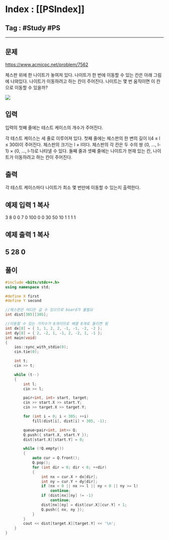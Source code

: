 # Index : [[PSIndex]]
## Tag : #Study #PS
---

## 문제
https://www.acmicpc.net/problem/7562

체스판 위에 한 나이트가 놓여져 있다. 나이트가 한 번에 이동할 수 있는 칸은 아래 그림에 나와있다. 나이트가 이동하려고 하는 칸이 주어진다. 나이트는 몇 번 움직이면 이 칸으로 이동할 수 있을까?

![](https://www.acmicpc.net/upload/images/knight.png)

## 입력

입력의 첫째 줄에는 테스트 케이스의 개수가 주어진다.

각 테스트 케이스는 세 줄로 이루어져 있다. 첫째 줄에는 체스판의 한 변의 길이 l(4 ≤ l ≤ 300)이 주어진다. 체스판의 크기는 l × l이다. 체스판의 각 칸은 두 수의 쌍 {0, ..., l-1} × {0, ..., l-1}로 나타낼 수 있다. 둘째 줄과 셋째 줄에는 나이트가 현재 있는 칸, 나이트가 이동하려고 하는 칸이 주어진다.

## 출력

각 테스트 케이스마다 나이트가 최소 몇 번만에 이동할 수 있는지 출력한다.

## 예제 입력 1 복사

3
8
0 0
7 0
100
0 0
30 50
10
1 1
1 1

## 예제 출력 1 복사

5
28
0
   
---
## 풀이
```cpp
#include <bits/stdc++.h>
using namespace std;

#define X first
#define Y second

//체스판은 어디든 갈 수 있으므로 board가 불필요
int dist[305][305];

//이동할 수 있는 가지수가 8개이므로 배열 8개로 돌리면 됨
int dx[8] = { 1, 1, 2, 2, -1, -1, -2, -2 };
int dy[8] = { 2, -2, 1, -1, 2, -2, 1, -1 };
int main(void)
{
	ios::sync_with_stdio(0);
	cin.tie(0);

	int t;
	cin >> t;

	while (t--)
	{
		int l;
		cin >> l;

		pair<int, int> start, target;
		cin >> start.X >> start.Y;
		cin >> target.X >> target.Y;

		for (int i = 0; i < 305; ++i)
			fill(dist[i], dist[i] + 305, -1);

		queue<pair<int, int>> Q;
		Q.push({ start.X, start.Y });
		dist[start.X][start.Y] = 0;

		while (!Q.empty())
		{
			auto cur = Q.front();
			Q.pop();
			for (int dir = 0; dir < 8; ++dir)
			{
				int nx = cur.X + dx[dir];
				int ny = cur.Y + dy[dir];
				if (nx < 0 || nx >= l || ny < 0 || ny >= l)
					continue;
				if (dist[nx][ny] != -1)
					continue;
				dist[nx][ny] = dist[cur.X][cur.Y] + 1;
				Q.push({ nx, ny });
			}
		}
		cout << dist[target.X][target.Y] << '\n';
	}
}


```